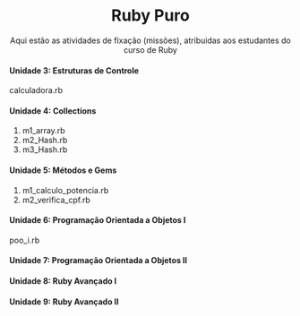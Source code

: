 <h1 align="center"> Ruby Puro </h1>

<p align="center"> Aqui estão as atividades de fixação (missões), atribuidas aos estudantes do curso de Ruby</p>

<h4 <b> Unidade 3: Estruturas de Controle </h4>

   calculadora.rb
    
<h4 <b> Unidade 4: Collections</h4>
<ol>
  <li> m1_array.rb</li>

  <li> m2_Hash.rb</li>

  <li> m3_Hash.rb</li>
 </ol>

<h4 <b> Unidade 5: Métodos e Gems </h4>
<ol>
  <li> m1_calculo_potencia.rb</li>

  <li> m2_verifica_cpf.rb</li>
</ol>

<h4 p <b> Unidade 6: Programação Orientada a Objetos I</h4></p> 

   poo_i.rb
   
<h4 <b> Unidade 7: Programação Orientada a Objetos II<h/4>

 

<h4 <b> Unidade 8: Ruby Avançado I<h/4>


<h4 <b> Unidade 9: Ruby Avançado II<h/4>
